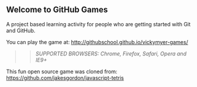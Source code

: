 ## Welcome to GitHub Games

A project based learning activity for people who are getting started with Git and GitHub.

You can play the game at: http://githubschool.github.io/vickymyer-games/

>> _*SUPPORTED BROWSERS*: Chrome, Firefox, Safari, Opera and IE9+_

This fun open source game was cloned from: https://github.com/jakesgordon/javascript-tetris
